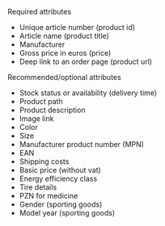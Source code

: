 Required attributes

- Unique article number (product id)
- Article name (product title)
- Manufacturer
- Gross price in euros (price)
- Deep link to an order page (product url)

Recommended/optional attributes

- Stock status or availability (delivery time)
- Product path
- Product description
- Image link
- Color 
- Size
- Manufacturer product number (MPN)
- EAN
- Shipping costs
- Basic price (without vat)
- Energy efficiency class
- Tire details
- PZN for medicine
- Gender (sporting goods)
- Model year (sporting goods)